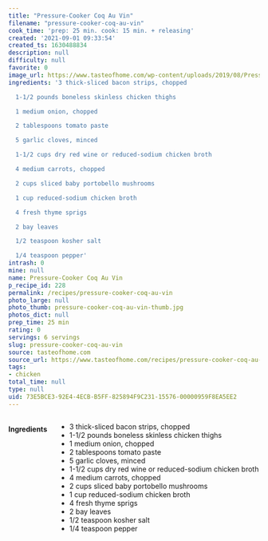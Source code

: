 ```yaml
---
title: "Pressure-Cooker Coq Au Vin"
filename: "pressure-cooker-coq-au-vin"
cook_time: 'prep: 25 min. cook: 15 min. + releasing'
created: '2021-09-01 09:33:54'
created_ts: 1630488834
description: null
difficulty: null
favorite: 0
image_url: https://www.tasteofhome.com/wp-content/uploads/2019/08/Pressure-Cooker-Coq-au-Vin-_EXPS_TOHON19_237444_B06_05_1b-696x696.jpg
ingredients: '3 thick-sliced bacon strips, chopped

  1-1/2 pounds boneless skinless chicken thighs

  1 medium onion, chopped

  2 tablespoons tomato paste

  5 garlic cloves, minced

  1-1/2 cups dry red wine or reduced-sodium chicken broth

  4 medium carrots, chopped

  2 cups sliced baby portobello mushrooms

  1 cup reduced-sodium chicken broth

  4 fresh thyme sprigs

  2 bay leaves

  1/2 teaspoon kosher salt

  1/4 teaspoon pepper'
intrash: 0
mine: null
name: Pressure-Cooker Coq Au Vin
p_recipe_id: 228
permalink: /recipes/pressure-cooker-coq-au-vin
photo_large: null
photo_thumb: pressure-cooker-coq-au-vin-thumb.jpg
photos_dict: null
prep_time: 25 min
rating: 0
servings: 6 servings
slug: pressure-cooker-coq-au-vin
source: tasteofhome.com
source_url: https://www.tasteofhome.com/recipes/pressure-cooker-coq-au-vin/
tags:
- chicken
total_time: null
type: null
uid: 73E5BCE3-92E4-4ECB-B5FF-825894F9C231-15576-00000959F8EA5EE2
---
```

<div class="columns large-7 small-12" id="writeup">	</div><!-- #writeup -->
</div><!-- #row-one -->
<div class="row" id="row-two">	<div class="columns large-4 small-12" id="ingredients"><h4>Ingredients</h4><div class="box box-ingredients content"><ul>
<li>3 thick-sliced bacon strips, chopped</li>
<li>1-1/2 pounds boneless skinless chicken thighs</li>
<li>1 medium onion, chopped</li>
<li>2 tablespoons tomato paste</li>
<li>5 garlic cloves, minced</li>
<li>1-1/2 cups dry red wine or reduced-sodium chicken broth</li>
<li>4 medium carrots, chopped</li>
<li>2 cups sliced baby portobello mushrooms</li>
<li>1 cup reduced-sodium chicken broth</li>
<li>4 fresh thyme sprigs</li>
<li>2 bay leaves</li>
<li>1/2 teaspoon kosher salt</li>
<li>1/4 teaspoon pepper</li>
</ul>
</div>	</div>	<div class="columns large-6 small-12" id="directions">	</div>